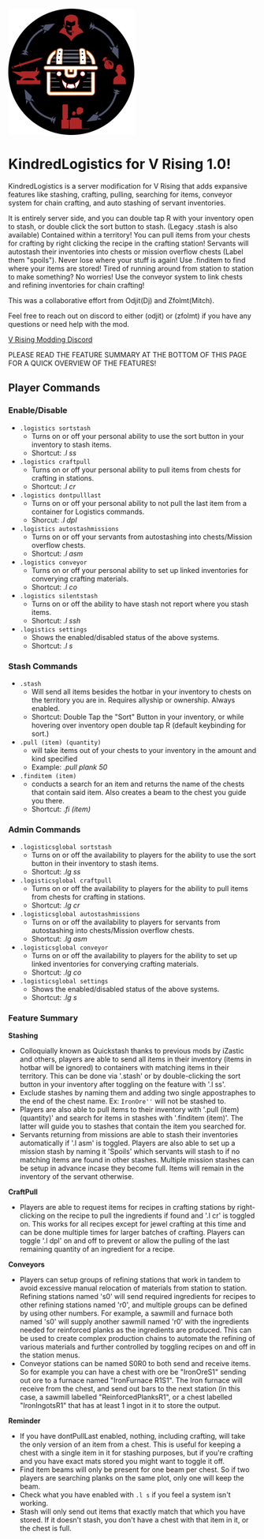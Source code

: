 ![](logo.png)
# KindredLogistics for V Rising 1.0!
KindredLogistics is a server modification for V Rising that adds expansive features like stashing, crafting, pulling, searching for items, conveyor system for chain crafting, and auto stashing of servant inventories.

It is entirely server side, and you can double tap R with your inventory open to stash, or double click the sort button to stash. (Legacy .stash is also available) Contained within a territory!
You can pull items from your chests for crafting by right clicking the recipe in the crafting station!
Servants will autostash their inventories into chests or mission overflow chests (Label them "spoils").
Never lose where your stuff is again! Use .finditem to find where your items are stored!
Tired of running around from station to station to make something? No worries! Use the conveyor system to link chests and refining inventories for chain crafting!


This was a collaborative effort from Odjit(Dj) and Zfolmt(Mitch). 

Feel free to reach out on discord to either (odjit) or (zfolmt) if you have any questions or need help with the mod.

[V Rising Modding Discord](https://vrisingmods.com/discord)

PLEASE READ THE FEATURE SUMMARY AT THE BOTTOM OF THIS PAGE FOR A QUICK OVERVIEW OF THE FEATURES!

## Player Commands
### Enable/Disable
- `.logistics sortstash`
  - Turns on or off your personal ability to use the sort button in your inventory to stash items.
  - Shortcut: *.l ss*
- `.logistics craftpull `
  - Turns on or off your personal ability to pull items from chests for crafting in stations.
  - Shortcut: *.l cr*
- `.logistics dontpulllast`
  - Turns on or off your personal ability to not pull the last item from a container for Logistics commands.
  - Shorcut: *.l dpl*
- `.logistics autostashmissions`
  - Turns on or off your servants from autostashing into chests/Mission overflow chests.
  - Shortcut: *.l asm*
- `.logistics conveyor`
  - Turns on or off your personal ability to set up linked inventories for converying crafting materials.
  - Shortcut: *.l co*
- `.logistics silentstash`
  - Turns on or off the ability to have stash not report where you stash items.
  - Shortcut: *.l ssh*
- `.logistics settings`
  - Shows the enabled/disabled status of the above systems.
  - Shortcut: *.l s*


### Stash Commands

- `.stash`
  - Will send all items besides the hotbar in your inventory to chests on the territory you are in. Requires allyship or ownership. Always enabled.
  - Shortcut: Double Tap the "Sort" Button in your inventory, or while hovering over inventory open double tap R (default keybinding for sort.)
- `.pull (item) (quantity)`
  - will take items out of your chests to your inventory in the amount and kind specified
  - Example: *.pull plank 50*
- `.finditem (item)`
  - conducts a search for an item and returns the name of the chests that contain said item. Also creates a beam to the chest you guide you there.
  - Shortcut: *.fi (item)*



### Admin Commands
- `.logisticsglobal sortstash`
  - Turns on or off the availability to players for the ability to use the sort button in their inventory to stash items.
  - Shortcut: *.lg ss*
- `.logisticsglobal craftpull `
  - Turns on or off the availability to players for the ability to pull items from chests for crafting in stations.
  - Shortcut: *.lg cr*
- `.logisticsglobal autostashmissions`
  - Turns on or off the availability to players for servants from autostashing into chests/Mission overflow chests.
  - Shortcut: *.lg asm*
- `.logisticsglobal conveyor`
  - Turns on or off the availability to players for the ability to set up linked inventories for converying crafting materials.
  - Shortcut: *.lg co*
- `.logisticsglobal settings`
  - Shows the enabled/disabled status of the above systems.
  - Shortcut: *.lg s*



 ### Feature Summary
 
**Stashing**
  - Colloquially known as Quickstash thanks to previous mods by iZastic and others, players are able to send all items in their inventory (items in hotbar will be ignored) to containers with matching items in their territory. This can be done via '.stash' or by double-clicking the sort button in your inventory after toggling on the feature with '.l ss'.
  - Exclude stashes by naming them and adding two single appostraphes to the end of the chest name. Ex: `IronOre''` will not be stashed to.
  - Players are also able to pull items to their inventory with '.pull (item) (quantity)' and search for items in stashes with '.finditem (item)'. The latter will guide you to stashes that contain the item you searched for.
  - Servants returning from missions are able to stash their inventories automatically if '.l asm' is toggled. Players are also able to set up a mission stash by naming it 'Spoils' which servants will stash to if no matching items are found in other stashes. Multiple mission stashes can be setup in advance incase they become full. Items will remain in the inventory of the servant otherwise.

**CraftPull**
  - Players are able to request items for recipes in crafting stations by right-clicking on the recipe to pull the ingredients if found and '.l cr' is toggled on. This works for all recipes except for jewel crafting at this time and can be done multiple times for larger batches of crafting. Players can toggle '.l dpl' on and off to prevent or allow the pulling of the last remaining quantity of an ingredient for a recipe.

**Conveyors**
  - Players can setup groups of refining stations that work in tandem to avoid excessive manual relocation of materials from station to station. Refining stations named 's0' will send required ingredients for recipes to other refining stations named 'r0', and multiple groups can be defined by using other numbers. For example, a sawmill and furnace both named 's0' will supply another sawmill named 'r0' with the ingredients needed for reinforced planks as the ingredients are produced. This can be used to create complex production chains to automate the refining of various materials and further controlled by toggling recipes on and off in the station menus.
  - Conveyor stations can be named S0R0 to both send and receive items. So for example you can have a chest with ore be "IronOreS1" sending out ore to a furnace named "IronFurnace R1S1". The Iron furnace will receive from the chest, and send out bars to the next station (in this case, a sawmill labelled "ReinforcedPlanksR1", or a chest labelled "IronIngotsR1" that has at least 1 ingot in it to store the output.

**Reminder**
  - If you have dontPullLast enabled, nothing, including crafting, will take the only version of an item from a chest. This is useful for keeping a chest with a single item in it for stashing purposes, but if you're crafting and you have exact mats stored you might want to toggle it off.
  - Find item beams will only be present for one beam per chest. So if two players are searching planks on the same plot, only one will keep the beam.
  - Check what you have enabled with `.l s` if you feel a system isn't working.
  - Stash will only send out items that exactly match that which you have stored. If it doesn't stash, you don't have a chest with that item in it, or the chest is full.
    
 

